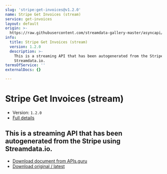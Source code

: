 ```yaml
---
slug: 'stripe:get-invoices@v1.2.0'
name: Stripe Get Invoices (stream)
service: get-invoices
layout: default
origin: >-
  https://raw.githubusercontent.com/streamdata-gallery-master/asyncapi/master/_listings/stripe/stripe-get-invoices-stream-async.md
info:
  title: Stripe Get Invoices (stream)
  version: 1.2.0
  description: >-
    This is a streaming API that has been autogenerated from the Stripe using
    Streamdata.io.
termsOfService: ''
externalDocs: {}

---
```

# Stripe Get Invoices (stream)

* Version: `1.2.0`
* [Full details](../html/stripe:get-invoices@v1.2.0.html)



## This is a streaming API that has been autogenerated from the Stripe using Streamdata.io.



* [Download document from APIs.guru](https://raw.githubusercontent.com/APIs-guru/asyncapi-directory/master/docs/APIs/stripe%3Aget-invoices%40v1.2.0.yaml)
* [Download original / latest](https://raw.githubusercontent.com/streamdata-gallery-master/asyncapi/master/_listings/stripe/stripe-get-invoices-stream-async.md)

<script type="application/ld+json">
{
  "@context": "http://schema.org/",
  "@type": "WebAPI",
  "description": "This is a streaming API that has been autogenerated from the Stripe using Streamdata.io.",
  "documentation": "",

  "name": "Stripe Get Invoices (stream)"
}
</script>
